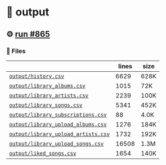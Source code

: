 # 📝  output 

## ⚙️ [run #865](https://github.com/jwenerd/ytm-dl/actions/runs/8543749874)

### 📁 Files

|                                                                         |lines|size|
|-------------------------------------------------------------------------|-----|----|
|[`output/history.csv` ](output/history.csv)                              |6629 |628K|
|[`output/library_albums.csv` ](output/library_albums.csv)                |1015 |72K |
|[`output/library_artists.csv` ](output/library_artists.csv)              |2239 |100K|
|[`output/library_songs.csv` ](output/library_songs.csv)                  |5341 |452K|
|[`output/library_subscriptions.csv` ](output/library_subscriptions.csv)  |88   |4.0K|
|[`output/library_upload_albums.csv` ](output/library_upload_albums.csv)  |1276 |184K|
|[`output/library_upload_artists.csv` ](output/library_upload_artists.csv)|1732 |192K|
|[`output/library_upload_songs.csv` ](output/library_upload_songs.csv)    |16508|1.3M|
|[`output/liked_songs.csv` ](output/liked_songs.csv)                      |1654 |140K|
